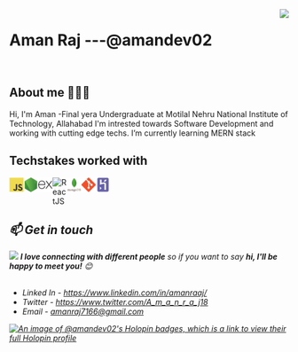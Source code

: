 <img align="right" src="https://visitor-badge.glitch.me/badge?page_id=amanpgexyz&left_color=green&right_color=red">

<h1>Aman Raj ---@amandev02 
</h1>                     



</br>
<h2>About me 👱🏻‍♂️</h2>
Hi, I'm Aman -Final yera Undergraduate at Motilal Nehru National Institute of Technology, Allahabad
I'm intrested towards Software Development and working with cutting edge techs. I’m currently learning MERN stack




<!--
**Amandev02/amandev02** is a ✨ _special_ ✨ repository because its `README.md` (this file) appears on your GitHub profile.

Here are some ideas to get you started:

- 🔭 I’m currently working on ...
- 🌱 I’m currently learning ...
- 👯 I’m looking to collaborate on ...
- 🤔 I’m looking for help with ...
- 💬 Ask me about ...
- 📫 How to reach me: ...
- 😄 Pronouns: ...
- ⚡ Fun fact: ...
-->
<h2>Techstakes worked with</h2>
<img align="left" alt="JavaScript" width="26px" src="https://raw.githubusercontent.com/devicons/devicon/master/icons/javascript/javascript-original.svg" target="_blank"/>
<img align="left" alt="NodeJS" width="26px" src="https://raw.githubusercontent.com/devicons/devicon/master/icons/nodejs/nodejs-original.svg" target="_blank"/>
<img align="left" alt="ExpressJS" width="26px" src="https://raw.githubusercontent.com/devicons/devicon/master/icons/express/express-original.svg" target="_blank"/>
<img align="left" alt="ReactJS" width="26px" src="https://cdn4.iconfinder.com/data/icons/logos-3/600/React.js_logo-512.png" target="_blank"/>
<img align="left" alt="MongoDB" width="26px" src="https://raw.githubusercontent.com/devicons/devicon/master/icons/mongodb/mongodb-original-wordmark.svg" target="_blank"/>
<img align="left" alt="Git" width="26px" src="https://raw.githubusercontent.com/devicons/devicon/master/icons/git/git-original.svg" target="_blank"/>
<img align="left" alt="Heroku" width="26px" src="https://raw.githubusercontent.com/devicons/devicon/master/icons/heroku/heroku-plain.svg" target="_blank"/>
<br/>
<br/>
<br/>
<em>
</div>

<h2> 📫 Get in touch </h2>
    <img src="https://media.giphy.com/media/LnQjpWaON8nhr21vNW/giphy.gif" width="60" target="_blank"> <em><b>I love connecting with different people</b> so if you want to say <b>hi, I'll be happy to meet you!</b> 😊</em>
<br/>
<br/>

-  Linked In - https://www.linkedin.com/in/amanraaj/
-  Twitter -   https://www.twitter.com/A_m_a_n_r_a_j18
-  Email - amanraj7166@gmail.com



[![An image of @amandev02's Holopin badges, which is a link to view their full Holopin profile](https://holopin.me/amandev02)](https://holopin.io/@amandev02)
<!--
## Watch my contributions get eaten by a snake 🐍
![Snake animation](https://github.com/Amandev02/Amandev02/blob/output/github-contribution-grid-snake.svg) -->
